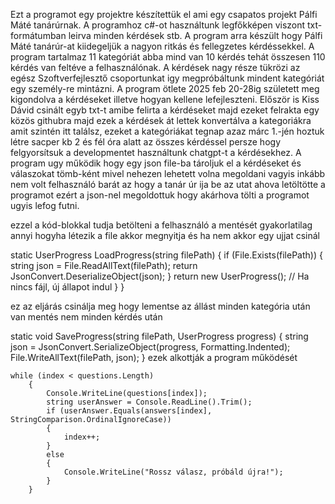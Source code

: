 Ezt a programot egy projektre készítettük el ami egy csapatos projekt Pálfi Máté tanárúrnak.
A programhoz c#-ot használtunk legfőkképen viszont txt-formátumban leirva minden kérdések stb.
A program arra készült hogy Pálfi Máté tanárúr-at kiidegeljük a nagyon ritkás és fellegzetes kérdéssekkel.
A program tartalmaz 11 kategóriát abba mind van 10 kérdés tehát összesen 110 kérdés van feltéve a felhasználónak.
A kérdések nagy része tükrözi az egész Szoftverfejlesztő csoportunkat igy megpróbáltunk mindent kategóriát egy személy-re mintázni.
A program ötlete 2025 feb 20-28ig született meg kigondolva a kérdéseket illetve hogyan kellene lefejleszteni.
Először is Kiss Dávid csinált egyb txt-t amibe felirta a kérdéseket majd ezeket felrakta egy közös githubra majd ezek a kérdések át lettek konvertálva a kategoriákra amit szintén itt találsz, ezeket a kategóriákat tegnap azaz márc 1.-jén hoztuk létre sacper kb 2 és fél óra alatt az összes kérdéssel persze hogy felgyorsítsuk a developmentet használtunk chatgpt-t a kérdésekhez.
A program ugy működik hogy egy json file-ba tároljuk el a kérdéseket és válaszokat tömb-ként mivel nehezen lehetett volna megoldani vagyis inkább nem volt felhasználó barát az hogy a tanár úr ija be az utat ahova letöltötte a programot ezért a json-nel megoldottuk hogy akárhova tölti a programot ugyis lefog futni.


  ezzel a kód-blokkal tudja betölteni a felhasználó a mentését  gyakorlatilag annyi hogyha létezik a file akkor megnyitja és ha nem akkor egy ujjat csinál
 
  static UserProgress LoadProgress(string filePath)
    {
        if (File.Exists(filePath))
        {
            string json = File.ReadAllText(filePath);
            return JsonConvert.DeserializeObject<UserProgress>(json);
        }
        return new UserProgress(); // Ha nincs fájl, új állapot indul
    }
}

ez az eljárás csinálja meg hogy lementse az állást minden kategória után van mentés nem minden kérdés után

static void SaveProgress(string filePath, UserProgress progress)
    {
        string json = JsonConvert.SerializeObject(progress, Formatting.Indented);
        File.WriteAllText(filePath, json);
    }
    ezek alkottják a program működését


    while (index < questions.Length)
        {
            Console.WriteLine(questions[index]);
            string userAnswer = Console.ReadLine().Trim();
            if (userAnswer.Equals(answers[index], StringComparison.OrdinalIgnoreCase))
            {
                index++;
            }
            else
            {
                Console.WriteLine("Rossz válasz, próbáld újra!");
            }
        }
    

